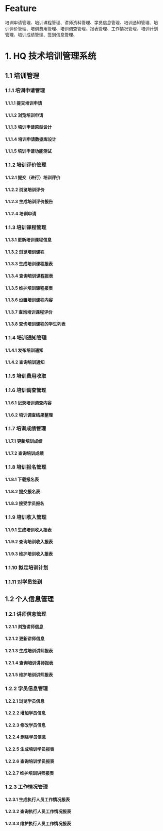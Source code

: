 # Feature
培训申请管理、培训课程管理、讲师资料管理、学员信息管理、培训通知管理、培训评价管理、培训费用管理、培训调查管理、报表管理、工作情况管理、培训计划管理、培训成绩管理、签到信息管理、
# 1. HQ 技术培训管理系统
## 1.1 培训管理
### 1.1.1 培训申请管理
#### 1.1.1.1 提交培训申请
#### 1.1.1.2 浏览培训申请
#### 1.1.1.3 培训申请原型设计
#### 1.1.1.4 培训申请数据库设计
#### 1.1.1.5 培训申请功能测试
### 1.1.2 培训评价管理
#### 1.1.2.1 提交（进行）培训评价
#### 1.1.2.2 浏览培训评价
#### 1.1.2.3 生成培训评价报告
#### 1.1.2.4 培训申请
### 1.1.3 培训课程管理
#### 1.1.3.1 更新培训课程信息
#### 1.1.3.2 浏览培训课程
#### 1.1.3.3 生成培训课程报表
#### 1.1.3.4 查询培训课程报表
#### 1.1.3.5 维护培训课程报表
#### 1.1.3.6 设置培训课程内容
#### 1.1.3.7 查询培训课程评价
#### 1.1.3.8 查询培训课程的学生列表
### 1.1.4 培训通知管理
#### 1.1.4.1 发布培训通知
#### 1.1.4.2 查询培训通知
### 1.1.5 培训费用收取
### 1.1.6 培训调查管理
#### 1.1.6.1 记录培训调查内容
#### 1.1.6.2 培训调查结果整理
### 1.1.7 培训成绩管理
#### 1.1.7.1 更新培训成绩
#### 1.1.7.2 查询培训成绩


### 1.1.8 培训报名管理
#### 1.1.8.1 下载报名表
#### 1.1.8.2 提交报名表
#### 1.1.8.3 接受学员报名
### 1.1.9 培训收入管理
#### 1.1.9.1 生成培训收入报表
#### 1.1.9.2 查询培训收入报表
#### 1.1.9.3 维护培训收入报表
### 1.1.10 拟定培训计划
### 1.1.11 对学员签到

## 1.2 个人信息管理
### 1.2.1 讲师信息管理
#### 1.2.1.1 浏览讲师信息
#### 1.2.1.2 更新讲师信息
#### 1.2.1.3 生成培训讲师报表
#### 1.2.1.4 查询培训讲师报表
#### 1.2.1.5 维护培训讲师报表

### 1.2.2 学员信息管理
#### 1.2.2.1 浏览学员信息
#### 1.2.2.2 增加学员信息
#### 1.2.2.3 修改学员信息
#### 1.2.2.4 删除学员信息
#### 1.2.2.5 生成培训学员报表
#### 1.2.2.6 查询培训学员报表
#### 1.2.2.7 维护培训讲师报表

### 1.2.3 工作情况管理
#### 1.2.3.1 生成执行人员工作情况报表
#### 1.2.3.2 查询执行人员工作情况报表
#### 1.2.3.3 维护执行人员工作情况报表



